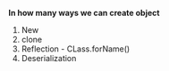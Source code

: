 
**In how many ways we can create object**

1) New
2) clone
3) Reflection - CLass.forName()
4) Deserialization
